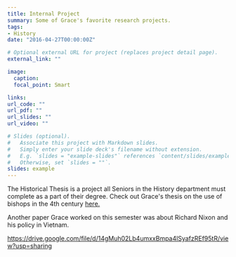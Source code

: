 ```yaml
---
title: Internal Project
summary: Some of Grace's favorite research projects.
tags:
- History
date: "2016-04-27T00:00:00Z"

# Optional external URL for project (replaces project detail page).
external_link: ""

image:
  caption:
  focal_point: Smart

links:
url_code: ""
url_pdf: ""
url_slides: ""
url_video: ""

# Slides (optional).
#   Associate this project with Markdown slides.
#   Simply enter your slide deck's filename without extension.
#   E.g. `slides = "example-slides"` references `content/slides/example-slides.md`.
#   Otherwise, set `slides = ""`.
slides: example
---
```


The Historical Thesis is a project all Seniors in the History department must complete as a part of their degree. Check out Grace's thesis on the use of bishops in the 4th century [here.](https://drive.google.com/file/d/1PAvjRjD1KYoGxq6CK4YUWbGy4QCJdrjC/view?usp=sharing )

Another paper Grace worked on this semester was about Richard Nixon and his policy in Vietnam.

https://drive.google.com/file/d/14gMuh02Lb4umxxBmpa4lSyafzREf95tR/view?usp=sharing

